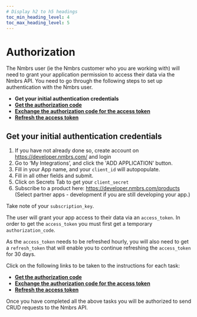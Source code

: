```yaml
---
# Display h2 to h5 headings
toc_min_heading_level: 4
toc_max_heading_level: 5
---
```


# Authorization 

The Nmbrs user (ie the Nmbrs customer who you are working with) will need to grant your application permission to access their data via the Nmbrs API. You need to go through the following steps to set up 
authentication with the Nmbrs user.

- **Get your initial authentication credentials**
- [**Get the authorization code**](https://nmbrs.stoplight.io/docs/nmbrs-restapi/e9e0f5292b4a1-authentication#1-get-the-authorization-code)
- [**Exchange the authorization code for the access token**](https://nmbrs.stoplight.io/docs/nmbrs-restapi/e9e0f5292b4a1-authentication#2-exchange-code-for-the-access-token)
- [**Refresh the access token**](https://nmbrs.stoplight.io/docs/nmbrs-restapi/e9e0f5292b4a1-authentication#3-refresh-the-access-token)

## Get your initial authentication credentials

1. If you have not already done so, create account on https://developer.nmbrs.com/ and login
1. Go to ‘My Integrations’, and click the 'ADD APPLICATION' button.
1. Fill in your App name, and your `client_id` will autopopulate.
1. Fill in all other fields and submit.
1. Click on Secrets Tab to get your `client_secret`
1. Subscribe to a product here: https://developer.nmbrs.com/products (Select partner apps - development if you are still developing your app.)

Take note of your `subscription_key`.

The user will grant your app access to their data via an `access_token`. In order to get the `access_token` you must first get a temporary `authorization_code`. 

As the `access_token` needs to be refreshed hourly, you will also need to get a `refresh_token` that will enable you to continue refreshing the `access_token` for 30 days. 

Click on the following links to be taken to the instructions for each task:

- [**Get the authorization code**](https://nmbrs.stoplight.io/docs/nmbrs-restapi/e9e0f5292b4a1-authentication#1-get-the-authorization-code)
- [**Exchange the authorization code for the access token**](https://nmbrs.stoplight.io/docs/nmbrs-restapi/e9e0f5292b4a1-authentication#2-exchange-code-for-the-access-token)
- [**Refresh the access token**](https://nmbrs.stoplight.io/docs/nmbrs-restapi/e9e0f5292b4a1-authentication#3-refresh-the-access-token)

Once you have completed all the above tasks you will be authorized to send CRUD requests to the Nmbrs API.


